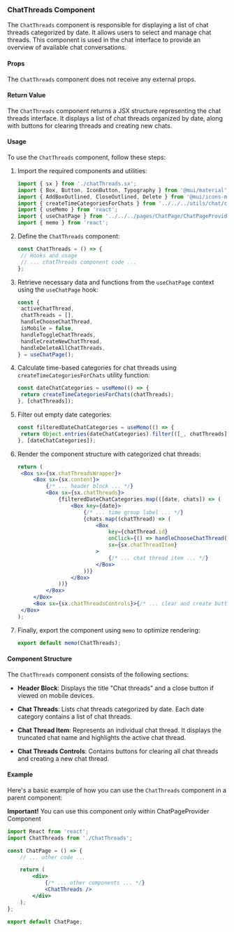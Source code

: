 ### ChatThreads Component

The `ChatThreads` component is responsible for displaying a list of chat threads categorized by date. It allows users to
select and manage chat threads. This component is used in the chat interface to provide an overview of available chat
conversations.

#### Props

The `ChatThreads` component does not receive any external props.

#### Return Value

The `ChatThreads` component returns a JSX structure representing the chat threads interface. It displays a list of chat
threads organized by date, along with buttons for clearing threads and creating new chats.

#### Usage

To use the `ChatThreads` component, follow these steps:

1. Import the required components and utilities:

   ```jsx static
   import { sx } from './chatThreads.sx';
   import { Box, Button, IconButton, Typography } from '@mui/material';
   import { AddBoxOutlined, CloseOutlined, Delete } from '@mui/icons-material';
   import { createTimeCategoriesForChats } from '../../../utils/chat/createTimeCategoriesForChats';
   import { useMemo } from 'react';
   import { useChatPage } from '../../../pages/ChatPage/ChatPageProvider';
   import { memo } from 'react';
   ```

2. Define the `ChatThreads` component:

   ```jsx static
   const ChatThreads = () => {
   	// Hooks and usage
   	// ... chatThreads component code ...
   };
   ```

3. Retrieve necessary data and functions from the `useChatPage` context using the `useChatPage` hook:

   ```jsx static
   const {
   	activeChatThread,
   	chatThreads = [],
   	handleChooseChatThread,
   	isMobile = false,
   	handleToggleChatThreads,
   	handleCreateNewChatThread,
   	handleDeleteAllChatThreads,
   } = useChatPage();
   ```

4. Calculate time-based categories for chat threads using `createTimeCategoriesForChats` utility function:

   ```jsx static
   const dateChatCategories = useMemo(() => {
   	return createTimeCategoriesForChats(chatThreads);
   }, [chatThreads]);
   ```

5. Filter out empty date categories:

   ```jsx static
   const filteredDateChatCategories = useMemo(() => {
   	return Object.entries(dateChatCategories).filter(([_, chatThreads]) => chatThreads.length > 0);
   }, [dateChatCategories]);
   ```

6. Render the component structure with categorized chat threads:

   ```jsx static
   return (
   	<Box sx={sx.chatThreadsWrapper}>
   		<Box sx={sx.content}>
   			{/* ... header block ... */}
   			<Box sx={sx.chatThreads}>
   				{filteredDateChatCategories.map(([date, chats]) => (
   					<Box key={date}>
   						{/* ... time group label ... */}
   						{chats.map((chatThread) => (
   							<Box
   								key={chatThread.id}
   								onClick={() => handleChooseChatThread(chatThread.id)}
   								sx={sx.chatThreadItem}
   							>
   								{/* ... chat thread item ... */}
   							</Box>
   						))}
   					</Box>
   				))}
   			</Box>
   		</Box>
   		<Box sx={sx.chatThreadsControls}>{/* ... clear and create buttons ... */}</Box>
   	</Box>
   );
   ```

7. Finally, export the component using `memo` to optimize rendering:

   ```jsx static
   export default memo(ChatThreads);
   ```

#### Component Structure

The `ChatThreads` component consists of the following sections:

- **Header Block**: Displays the title "Chat threads" and a close button if viewed on mobile devices.

- **Chat Threads**: Lists chat threads categorized by date. Each date category contains a list of chat threads.

- **Chat Thread Item**: Represents an individual chat thread. It displays the truncated chat name and highlights the
  active chat thread.

- **Chat Threads Controls**: Contains buttons for clearing all chat threads and creating a new chat thread.

#### Example

Here's a basic example of how you can use the `ChatThreads` component in a parent component:

**Important!** You can use this component only within ChatPageProvider Component

```jsx static
import React from 'react';
import ChatThreads from './ChatThreads';

const ChatPage = () => {
	// ... other code ...

	return (
		<div>
			{/* ... other components ... */}
			<ChatThreads />
		</div>
	);
};

export default ChatPage;
```
